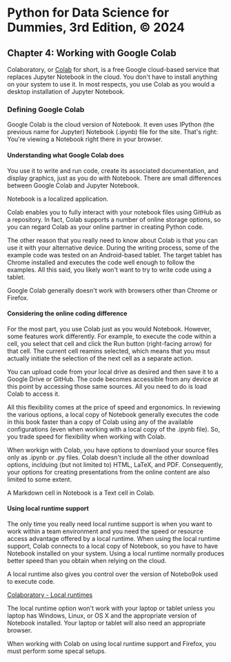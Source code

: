 # Python for Data Science for Dummies, 3rd Edition, © 2024

## Chapter 4: Working with Google Colab

Colaboratory, or [Colab](https://colab.research.google.com/notebooks/welcome.ipynb) for short, is a free Google cloud-based service that replaces Jupyter Notebook in the cloud. You don't have to install anything on your system to use it. In most respects, you use Colab as you would a desktop installation of Jupyter Notebook.

### Defining Google Colab

Google Colab is the cloud version of Notebook. It even uses IPython (the previous name for Jupyter) Notebook (.ipynb) file for the site.  That's right: You're viewing a Notebook right there in your browser.

#### Understanding what Google Colab does

You use it to write and run code, create its associated documentation, and display graphics, just as you do with Notebook. There are small differences between Google Colab and Jupyter Notebook.

Notebook is a localized application.

Colab enables you to fully interact with your notebook files using GitHub as a repository. In fact, Colab supports a number of online storage options, so you can regard Colab as your online partner in creating Python code.

The other reason that you really need to know about Colab is that you can use it with your alternative device. During the writing process, some of the example code was tested on an Android-based tablet. The target tablet has Chrome installed and executes the code well enough to follow the examples. All this said, you likely won't want to try to write code using a tablet.

Google Colab generally doesn't work with browsers other than Chrome or Firefox.

#### Considering the online coding difference

For the most part, you use Colab just as you would Notebook. However, some features work differently. For example, to execute the code within a cell, you select that cell and click the Run button (right-facing arrow) for that cell. The current cell reamins selected, which means that you msut actually initiate the selection of the next cell as a separate action.

You can upload code from your local drive as desired and then save it to a Google Drive or GitHub. The code becomes accessible from any device at this point by accessing those same sources. All you need to do is load Colab to access it.

All this flexibility comes at the price of speed and ergonomics. In reviewing the various options, a local copy of Notebook generally executes the code in this book faster than a copy of Colab using any of the available configurations (even when working with a local copy of the .ipynb file). So, you trade speed for flexibility when working with Colab.

When workign with Colab, you have options to downlaod your source files only as .ipynb or .py files. Colab doesn't include all the other download options, inclduing (but not limited to) HTML, LaTeX, and PDF. Consequently, your options for creating presentations from the online content are also limited to some extent.

A Markdown cell in Notebook is a Text cell in Colab.

#### Using local runtime support

The only time you really need local runtime support is when you want to work within a team environment and you need the speed or resource access advantage offered by a local runtime. When using the local runtime support, Colab connects to a local copy of Notebook, so you have to have Notebook installed on your system. Using a local runtime normally produces better speed than you obtain when relying on the cloud. 

A local runtime also gives you control over the version of Notebo9ok used to execute code.

[Colaboratory - Local runtimes](https://research.google.com/colaboratory/local-runtimes.html)

The local runtime option won't work with your laptop or tablet unless you laptop has Windows, Linux, or OS X and the appropriate version of Notebook installed. Your laptop or tablet will also need an appropriate browser.

When working with Colab on using local runtime support and Firefox, you must perform some specal setups.

